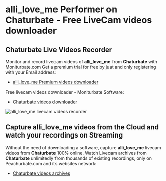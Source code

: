 # alli_love_me Performer on Chaturbate - Free LiveCam videos downloader

## Chaturbate Live Videos Recorder

Monitor and record livecam videos of **alli_love_me** from **Chaturbate** with Moniturbate.com
Get a premium trial for free by just and only registering with your Email address:
* [alli_love_me Premium videos downloader](https://moniturbate.com/request-demo-licence-key.html)

Free livecam videos downloader - Moniturbate Software:
* [Chaturbate videos downloader](https://moniturbate.com/moniturbate-download-software.html)

![alli_love_me livecam videos recorder](https://peachurnet.com/templates/moniturbate-software.png)


## Capture alli_love_me videos from the Cloud and watch your recordings on Streaming

Without the need of downloading a software, capture **alli_love_me** livecam videos from **Chaturbate** 100% online.
Watch Livecam archives from **Chaturbate** unlimitedly from thousands of existing recordings, only on Peachurbate.com and its websites network:
* [Chaturbate videos archives](https://peachurnet.com/)